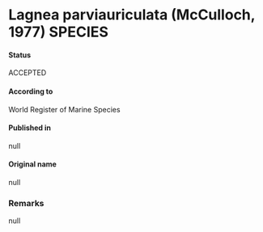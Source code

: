 Lagnea parviauriculata (McCulloch, 1977) SPECIES
=======

#### Status
ACCEPTED

#### According to
World Register of Marine Species

#### Published in
null

#### Original name
null

### Remarks
null